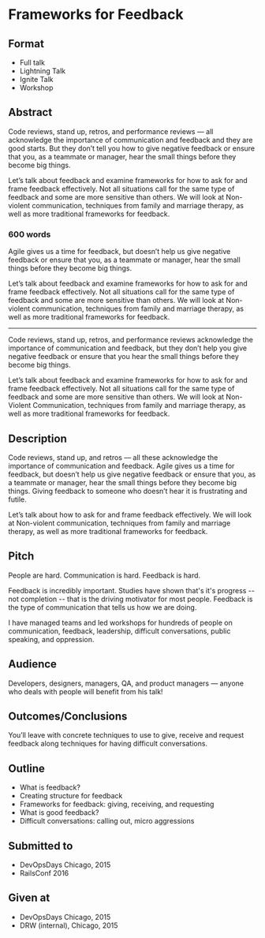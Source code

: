# Frameworks for Feedback

## Format

* Full talk
* Lightning Talk
* Ignite Talk
* Workshop

## Abstract

Code reviews, stand up, retros, and performance reviews — all acknowledge the importance of communication and feedback and they are good starts.  But they don’t tell you how to give negative feedback or  ensure that you, as a teammate or manager, hear the small things before they become big things.

Let’s talk about feedback and examine frameworks for how to ask for and frame feedback effectively.  Not all situations call for the same type of feedback and some are more sensitive than others.  We will look at Non-violent communication, techniques from family and marriage therapy, as well as more traditional frameworks for feedback.

### 600 words

Agile gives us a time for feedback, but doesn’t help us give negative feedback
or ensure that you, as a teammate or manager, hear the small things before they become big things.

Let’s talk about feedback and examine frameworks for how to ask for and frame
feedback effectively.  Not all situations call for the same type of feedback and
some are more sensitive than others.  We will look at Non-violent communication,
techniques from family and marriage therapy, as well as more traditional frameworks for feedback.

------

Code reviews, stand up, retros, and performance reviews acknowledge the importance
of communication and feedback, but they don’t help you give negative
feedback or ensure that you hear the small things
before they become big things.

Let’s talk about feedback and examine frameworks for how to ask for and frame
feedback effectively.  Not all situations call for the same type of feedback and
some are more sensitive than others.  We will look at Non-Violent Communication,
techniques from family and marriage therapy, as well as more traditional frameworks for feedback.

## Description

Code reviews, stand up, and retros — all these acknowledge the importance of communication and feedback. Agile gives us a time for feedback, but doesn’t help us give negative feedback or  ensure that you, as a teammate or manager, hear the small things before they become big things. Giving feedback to someone who doesn’t hear it is frustrating and futile.

Let’s talk about how to ask for and frame feedback effectively. We will look at Non-violent communication, techniques from family and marriage therapy, as well as more traditional frameworks for feedback.

## Pitch
People are hard. Communication is hard. Feedback is hard.

Feedback is incredibly important. Studies have shown that's it's progress -- not completion -- that is the driving motivator for most people. Feedback is the type of communication that tells us how we are doing.

I have managed teams and led workshops for hundreds of people on communication, feedback, leadership, difficult conversations, public speaking, and oppression.

## Audience
Developers, designers, managers, QA, and product managers — anyone who deals with people will benefit from his talk!

## Outcomes/Conclusions
You’ll leave with concrete techniques to use to give, receive and request feedback along techniques for having difficult conversations.


## Outline

* What is feedback?
* Creating structure for feedback
* Frameworks for feedback: giving, receiving, and requesting
* What is good feedback?
* Difficult conversations: calling out, micro aggressions


## Submitted to

* DevOpsDays Chicago, 2015
* RailsConf 2016


## Given at

* DevOpsDays Chicago, 2015
* DRW (internal), Chicago, 2015
